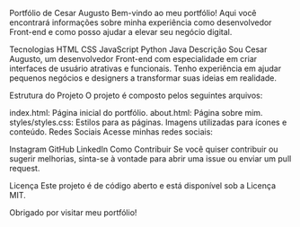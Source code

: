 Portfólio de Cesar Augusto
Bem-vindo ao meu portfólio! Aqui você encontrará informações sobre minha experiência como desenvolvedor Front-end e como posso ajudar a elevar seu negócio digital.

Tecnologias
HTML
CSS
JavaScript
Python
Java
Descrição
Sou Cesar Augusto, um desenvolvedor Front-end com especialidade em criar interfaces de usuário atrativas e funcionais. Tenho experiência em ajudar pequenos negócios e designers a transformar suas ideias em realidade.

Estrutura do Projeto
O projeto é composto pelos seguintes arquivos:

index.html: Página inicial do portfólio.
about.html: Página sobre mim.
styles/styles.css: Estilos para as páginas.
Imagens utilizadas para ícones e conteúdo.
Redes Sociais
Acesse minhas redes sociais:

Instagram
GitHub
LinkedIn
Como Contribuir
Se você quiser contribuir ou sugerir melhorias, sinta-se à vontade para abrir uma issue ou enviar um pull request.

Licença
Este projeto é de código aberto e está disponível sob a Licença MIT.

Obrigado por visitar meu portfólio!
